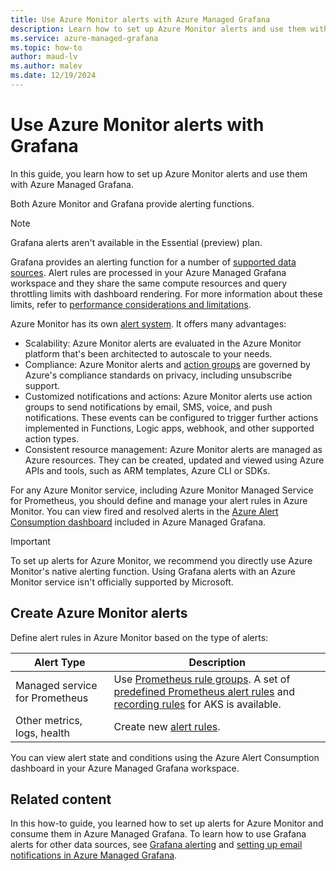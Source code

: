 ```yaml
---
title: Use Azure Monitor alerts with Azure Managed Grafana
description: Learn how to set up Azure Monitor alerts and use them with Azure Managed Grafana to monitor and respond to important events.
ms.service: azure-managed-grafana
ms.topic: how-to
author: maud-lv
ms.author: malev
ms.date: 12/19/2024
--- 
```


# Use Azure Monitor alerts with Grafana

In this guide, you learn how to set up Azure Monitor alerts and use them with Azure Managed Grafana.

Both Azure Monitor and Grafana provide alerting functions.

> [!NOTE]
> Grafana alerts aren't available in the Essential (preview) plan.

Grafana provides an alerting function for a number of [supported data sources](https://grafana.com/docs/grafana/latest/alerting/fundamentals/data-source-alerting/#data-sources-and-grafana-alerting). Alert rules are processed in your Azure Managed Grafana workspace and they share the same compute resources and query throttling limits with dashboard rendering. For more information about these limits, refer to [performance considerations and limitations](https://grafana.com/docs/grafana/latest/alerting/set-up/performance-limitations/#performance-considerations-and-limitations).

Azure Monitor has its own [alert system](/azure/azure-monitor/alerts/alerts-overview). It offers many advantages:

* Scalability: Azure Monitor alerts are evaluated in the Azure Monitor platform that's been architected to autoscale to your needs.
* Compliance: Azure Monitor alerts and [action groups](/azure/azure-monitor/alerts/action-groups) are governed by Azure's compliance standards on privacy, including unsubscribe support.
* Customized notifications and actions: Azure Monitor alerts use action groups to send notifications by email, SMS, voice, and push notifications. These events can be configured to trigger further actions implemented in Functions, Logic apps, webhook, and other supported action types.
* Consistent resource management: Azure Monitor alerts are managed as Azure resources. They can be created, updated and viewed using Azure APIs and tools, such as ARM templates, Azure CLI or SDKs.

For any Azure Monitor service, including Azure Monitor Managed Service for Prometheus, you should define and manage your alert rules in Azure Monitor. You can view fired and resolved alerts in the [Azure Alert Consumption dashboard](https://grafana.com/grafana/dashboards/15128-azure-alert-consumption/) included in Azure Managed Grafana.

> [!IMPORTANT]
> To set up alerts for Azure Monitor, we recommend you directly use Azure Monitor's native alerting function. Using Grafana alerts with an Azure Monitor service isn't officially supported by Microsoft.

## Create Azure Monitor alerts

Define alert rules in Azure Monitor based on the type of alerts:

| Alert Type      | Description                                      |
|-----------------|-----------------------------------------------------------------------------------------|
| Managed service for Prometheus | Use [Prometheus rule groups](/azure/azure-monitor/essentials/prometheus-rule-groups). A set of [predefined Prometheus alert rules](/azure/azure-monitor/containers/container-insights-metric-alerts) and [recording rules](/azure/azure-monitor/essentials/prometheus-metrics-scrape-default#recording-rules) for AKS is available. |
| Other metrics, logs, health | Create new [alert rules](/azure/azure-monitor/alerts/alerts-create-new-alert-rule). |

You can view alert state and conditions using the Azure Alert Consumption dashboard in your Azure Managed Grafana workspace.

## Related content

In this how-to guide, you learned how to set up alerts for Azure Monitor and consume them in Azure Managed Grafana. To learn how to use Grafana alerts for other data sources, see [Grafana alerting](https://grafana.com/docs/grafana/latest/alerting/) and [setting up email notifications in Azure Managed Grafana](how-to-smtp-settings.md).
